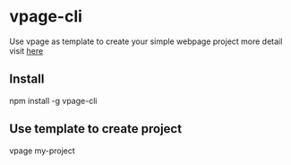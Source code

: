 # vpage-cli

Use vpage as template to create your simple webpage project
more detail visit [here](https://gitee.com/wavef/vpage)

## Install
npm install -g vpage-cli

## Use template to create project
vpage my-project